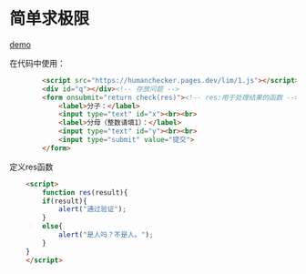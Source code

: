 # 简单求极限

[demo](https://humanchecker.pages.dev/lim/1)

在代码中使用：



```html
		<script src="https://humanchecker.pages.dev/lim/1.js"></script>
		<div id="q"></div><!-- 存放问题 -->
		<form onsubmit="return check(res)"><!-- res:用于处理结果的函数 -->
			<label>分子：</label>
			<input type="text" id="x"><br><br>
			<label>分母（整数请填1）：</label>
			<input type="text" id="y"><br><br>
			<input type="submit" value="提交">
		</form>
```

定义res函数

```html
	<script>
		function res(result){
    	if(result){
    	    alert("通过验证");
    	}
    	else{
    	    alert("是人吗？不是人。");
    	}
	}
	</script>
```

